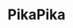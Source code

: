 ---
layout: page_store
id: 9
title: PikaPika
details: 
contributors: 
 - prikankshitm
facebookurl: https://www.facebook.com/media/set/?set=a.728442137291491.1073741844.525602730908767&type=3
permalink: /store/9
image: 9.png
---